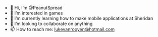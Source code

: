 - 👋 Hi, I’m @PeanutSpread
- 👀 I’m interested in games
- 🌱 I’m currently learning how to make mobile applications at Sheridan
- 💞️ I’m looking to collaborate on anything
- 📫 How to reach me: lukevanrooyen@hotmail.com

<!---
PeanutSpread/PeanutSpread is a ✨ special ✨ repository because its `README.md` (this file) appears on your GitHub profile.
You can click the Preview link to take a look at your changes.
--->
